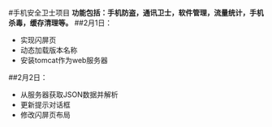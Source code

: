 #手机安全卫士项目
**功能包括：手机防盗，通讯卫士，软件管理，流量统计，手机杀毒，缓存清理等。**
##2月1日：
- 实现闪屏页
- 动态加载版本名称
- 安装tomcat作为web服务器

##2月2日：
- 从服务器获取JSON数据并解析
- 更新提示对话框
- 修改闪屏页布局
